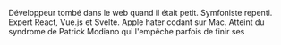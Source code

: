 Développeur tombé dans le web quand il était petit. Symfoniste repenti. Expert React, Vue.js et Svelte. Apple hater codant sur Mac. Atteint du syndrome de Patrick Modiano qui l'empêche parfois de finir ses
